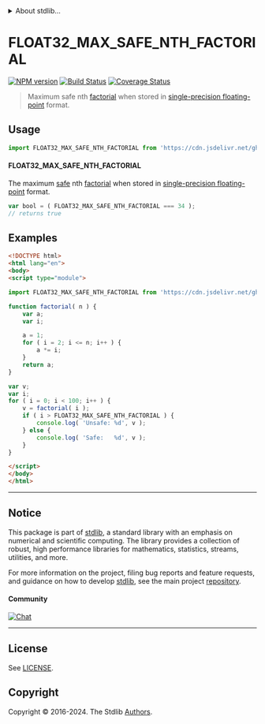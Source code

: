 <!--

@license Apache-2.0

Copyright (c) 2024 The Stdlib Authors.

Licensed under the Apache License, Version 2.0 (the "License");
you may not use this file except in compliance with the License.
You may obtain a copy of the License at

   http://www.apache.org/licenses/LICENSE-2.0

Unless required by applicable law or agreed to in writing, software
distributed under the License is distributed on an "AS IS" BASIS,
WITHOUT WARRANTIES OR CONDITIONS OF ANY KIND, either express or implied.
See the License for the specific language governing permissions and
limitations under the License.

-->


<details>
  <summary>
    About stdlib...
  </summary>
  <p>We believe in a future in which the web is a preferred environment for numerical computation. To help realize this future, we've built stdlib. stdlib is a standard library, with an emphasis on numerical and scientific computation, written in JavaScript (and C) for execution in browsers and in Node.js.</p>
  <p>The library is fully decomposable, being architected in such a way that you can swap out and mix and match APIs and functionality to cater to your exact preferences and use cases.</p>
  <p>When you use stdlib, you can be absolutely certain that you are using the most thorough, rigorous, well-written, studied, documented, tested, measured, and high-quality code out there.</p>
  <p>To join us in bringing numerical computing to the web, get started by checking us out on <a href="https://github.com/stdlib-js/stdlib">GitHub</a>, and please consider <a href="https://opencollective.com/stdlib">financially supporting stdlib</a>. We greatly appreciate your continued support!</p>
</details>

# FLOAT32_MAX_SAFE_NTH_FACTORIAL

[![NPM version][npm-image]][npm-url] [![Build Status][test-image]][test-url] [![Coverage Status][coverage-image]][coverage-url] <!-- [![dependencies][dependencies-image]][dependencies-url] -->

> Maximum safe nth [factorial][factorial] when stored in [single-precision floating-point][ieee754] format.



<section class="usage">

## Usage

<!-- eslint-disable id-length -->

```javascript
import FLOAT32_MAX_SAFE_NTH_FACTORIAL from 'https://cdn.jsdelivr.net/gh/stdlib-js/constants-float32-max-safe-nth-factorial@esm/index.mjs';
```

#### FLOAT32_MAX_SAFE_NTH_FACTORIAL

The maximum [safe][safe-integers] nth [factorial][factorial] when stored in [single-precision floating-point][ieee754] format.

<!-- eslint-disable id-length -->

```javascript
var bool = ( FLOAT32_MAX_SAFE_NTH_FACTORIAL === 34 );
// returns true
```

</section>

<!-- /.usage -->

<section class="examples">

## Examples

<!-- eslint-disable id-length -->

<!-- eslint no-undef: "error" -->

```html
<!DOCTYPE html>
<html lang="en">
<body>
<script type="module">

import FLOAT32_MAX_SAFE_NTH_FACTORIAL from 'https://cdn.jsdelivr.net/gh/stdlib-js/constants-float32-max-safe-nth-factorial@esm/index.mjs';

function factorial( n ) {
    var a;
    var i;

    a = 1;
    for ( i = 2; i <= n; i++ ) {
        a *= i;
    }
    return a;
}

var v;
var i;
for ( i = 0; i < 100; i++ ) {
    v = factorial( i );
    if ( i > FLOAT32_MAX_SAFE_NTH_FACTORIAL ) {
        console.log( 'Unsafe: %d', v );
    } else {
        console.log( 'Safe:   %d', v );
    }
}

</script>
</body>
</html>
```

</section>

<!-- /.examples -->

<!-- C interface documentation. -->



<!-- Section for related `stdlib` packages. Do not manually edit this section, as it is automatically populated. -->

<section class="related">

</section>

<!-- /.related -->

<!-- Section for all links. Make sure to keep an empty line after the `section` element and another before the `/section` close. -->


<section class="main-repo" >

* * *

## Notice

This package is part of [stdlib][stdlib], a standard library with an emphasis on numerical and scientific computing. The library provides a collection of robust, high performance libraries for mathematics, statistics, streams, utilities, and more.

For more information on the project, filing bug reports and feature requests, and guidance on how to develop [stdlib][stdlib], see the main project [repository][stdlib].

#### Community

[![Chat][chat-image]][chat-url]

---

## License

See [LICENSE][stdlib-license].


## Copyright

Copyright &copy; 2016-2024. The Stdlib [Authors][stdlib-authors].

</section>

<!-- /.stdlib -->

<!-- Section for all links. Make sure to keep an empty line after the `section` element and another before the `/section` close. -->

<section class="links">

[npm-image]: http://img.shields.io/npm/v/@stdlib/constants-float32-max-safe-nth-factorial.svg
[npm-url]: https://npmjs.org/package/@stdlib/constants-float32-max-safe-nth-factorial

[test-image]: https://github.com/stdlib-js/constants-float32-max-safe-nth-factorial/actions/workflows/test.yml/badge.svg?branch=main
[test-url]: https://github.com/stdlib-js/constants-float32-max-safe-nth-factorial/actions/workflows/test.yml?query=branch:main

[coverage-image]: https://img.shields.io/codecov/c/github/stdlib-js/constants-float32-max-safe-nth-factorial/main.svg
[coverage-url]: https://codecov.io/github/stdlib-js/constants-float32-max-safe-nth-factorial?branch=main

<!--

[dependencies-image]: https://img.shields.io/david/stdlib-js/constants-float32-max-safe-nth-factorial.svg
[dependencies-url]: https://david-dm.org/stdlib-js/constants-float32-max-safe-nth-factorial/main

-->

[chat-image]: https://img.shields.io/gitter/room/stdlib-js/stdlib.svg
[chat-url]: https://app.gitter.im/#/room/#stdlib-js_stdlib:gitter.im

[stdlib]: https://github.com/stdlib-js/stdlib

[stdlib-authors]: https://github.com/stdlib-js/stdlib/graphs/contributors

[umd]: https://github.com/umdjs/umd
[es-module]: https://developer.mozilla.org/en-US/docs/Web/JavaScript/Guide/Modules

[deno-url]: https://github.com/stdlib-js/constants-float32-max-safe-nth-factorial/tree/deno
[deno-readme]: https://github.com/stdlib-js/constants-float32-max-safe-nth-factorial/blob/deno/README.md
[umd-url]: https://github.com/stdlib-js/constants-float32-max-safe-nth-factorial/tree/umd
[umd-readme]: https://github.com/stdlib-js/constants-float32-max-safe-nth-factorial/blob/umd/README.md
[esm-url]: https://github.com/stdlib-js/constants-float32-max-safe-nth-factorial/tree/esm
[esm-readme]: https://github.com/stdlib-js/constants-float32-max-safe-nth-factorial/blob/esm/README.md
[branches-url]: https://github.com/stdlib-js/constants-float32-max-safe-nth-factorial/blob/main/branches.md

[stdlib-license]: https://raw.githubusercontent.com/stdlib-js/constants-float32-max-safe-nth-factorial/main/LICENSE

[safe-integers]: http://www.2ality.com/2013/10/safe-integers.html

[factorial]: https://en.wikipedia.org/wiki/Factorial

[ieee754]: https://en.wikipedia.org/wiki/IEEE_754-1985

<!-- <related-links> -->

<!-- </related-links> -->

</section>

<!-- /.links -->

